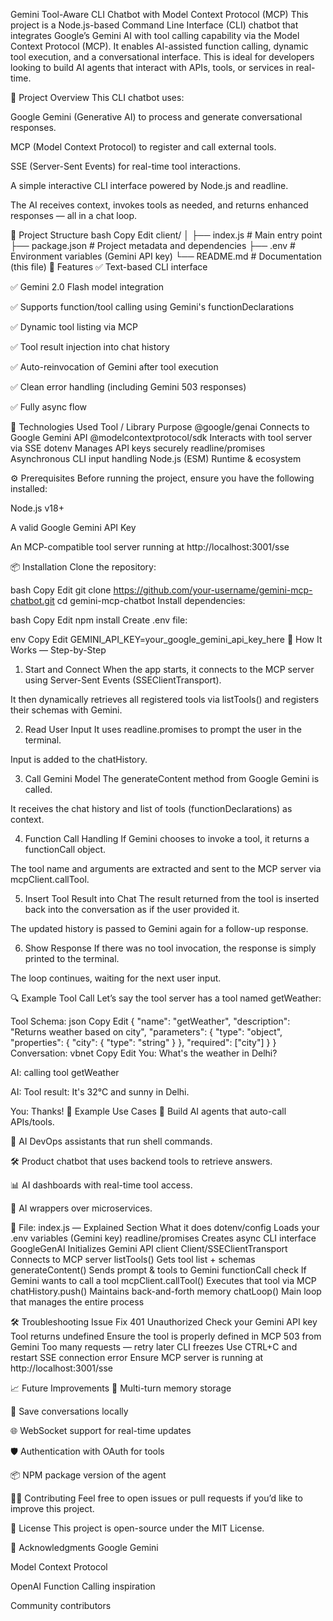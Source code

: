 Gemini Tool-Aware CLI Chatbot with Model Context Protocol (MCP)
This project is a Node.js-based Command Line Interface (CLI) chatbot that integrates Google’s Gemini AI with tool calling capability via the Model Context Protocol (MCP). It enables AI-assisted function calling, dynamic tool execution, and a conversational interface. This is ideal for developers looking to build AI agents that interact with APIs, tools, or services in real-time.

🧠 Project Overview
This CLI chatbot uses:

Google Gemini (Generative AI) to process and generate conversational responses.

MCP (Model Context Protocol) to register and call external tools.

SSE (Server-Sent Events) for real-time tool interactions.

A simple interactive CLI interface powered by Node.js and readline.

The AI receives context, invokes tools as needed, and returns enhanced responses — all in a chat loop.

📁 Project Structure
bash
Copy
Edit
client/
│
├── index.js            # Main entry point
├── package.json        # Project metadata and dependencies
├── .env                # Environment variables (Gemini API key)
└── README.md           # Documentation (this file)
🚀 Features
✅ Text-based CLI interface

✅ Gemini 2.0 Flash model integration

✅ Supports function/tool calling using Gemini's functionDeclarations

✅ Dynamic tool listing via MCP

✅ Tool result injection into chat history

✅ Auto-reinvocation of Gemini after tool execution

✅ Clean error handling (including Gemini 503 responses)

✅ Fully async flow

🔧 Technologies Used
Tool / Library	Purpose
@google/genai	Connects to Google Gemini API
@modelcontextprotocol/sdk	Interacts with tool server via SSE
dotenv	Manages API keys securely
readline/promises	Asynchronous CLI input handling
Node.js (ESM)	Runtime & ecosystem

⚙️ Prerequisites
Before running the project, ensure you have the following installed:

Node.js v18+

A valid Google Gemini API Key

An MCP-compatible tool server running at http://localhost:3001/sse

📦 Installation
Clone the repository:

bash
Copy
Edit
git clone https://github.com/your-username/gemini-mcp-chatbot.git
cd gemini-mcp-chatbot
Install dependencies:

bash
Copy
Edit
npm install
Create .env file:

env
Copy
Edit
GEMINI_API_KEY=your_google_gemini_api_key_here
🧠 How It Works — Step-by-Step
1. Start and Connect
When the app starts, it connects to the MCP server using Server-Sent Events (SSEClientTransport).

It then dynamically retrieves all registered tools via listTools() and registers their schemas with Gemini.

2. Read User Input
It uses readline.promises to prompt the user in the terminal.

Input is added to the chatHistory.

3. Call Gemini Model
The generateContent method from Google Gemini is called.

It receives the chat history and list of tools (functionDeclarations) as context.

4. Function Call Handling
If Gemini chooses to invoke a tool, it returns a functionCall object.

The tool name and arguments are extracted and sent to the MCP server via mcpClient.callTool.

5. Insert Tool Result into Chat
The result returned from the tool is inserted back into the conversation as if the user provided it.

The updated history is passed to Gemini again for a follow-up response.

6. Show Response
If there was no tool invocation, the response is simply printed to the terminal.

The loop continues, waiting for the next user input.

🔍 Example Tool Call
Let’s say the tool server has a tool named getWeather:

Tool Schema:
json
Copy
Edit
{
  "name": "getWeather",
  "description": "Returns weather based on city",
  "parameters": {
    "type": "object",
    "properties": {
      "city": {
        "type": "string"
      }
    },
    "required": ["city"]
  }
}
Conversation:
vbnet
Copy
Edit
You: What's the weather in Delhi?

AI: calling tool getWeather

AI: Tool result: It's 32°C and sunny in Delhi.

You: Thanks!
🧪 Example Use Cases
🤖 Build AI agents that auto-call APIs/tools.

🔧 AI DevOps assistants that run shell commands.

🛠️ Product chatbot that uses backend tools to retrieve answers.

📊 AI dashboards with real-time tool access.

🔌 AI wrappers over microservices.

📄 File: index.js — Explained
Section	What it does
dotenv/config	Loads your .env variables (Gemini key)
readline/promises	Creates async CLI interface
GoogleGenAI	Initializes Gemini API client
Client/SSEClientTransport	Connects to MCP server
listTools()	Gets tool list + schemas
generateContent()	Sends prompt & tools to Gemini
functionCall check	If Gemini wants to call a tool
mcpClient.callTool()	Executes that tool via MCP
chatHistory.push()	Maintains back-and-forth memory
chatLoop()	Main loop that manages the entire process

🛠️ Troubleshooting
Issue	Fix
401 Unauthorized	Check your Gemini API key
Tool returns undefined	Ensure the tool is properly defined in MCP
503 from Gemini	Too many requests — retry later
CLI freezes	Use CTRL+C and restart
SSE connection error	Ensure MCP server is running at http://localhost:3001/sse

📈 Future Improvements
🧠 Multi-turn memory storage

💾 Save conversations locally

🌐 WebSocket support for real-time updates

🛡️ Authentication with OAuth for tools

📦 NPM package version of the agent

👨‍💻 Contributing
Feel free to open issues or pull requests if you’d like to improve this project.

📝 License
This project is open-source under the MIT License.

🙌 Acknowledgments
Google Gemini

Model Context Protocol

OpenAI Function Calling inspiration

Community contributors
